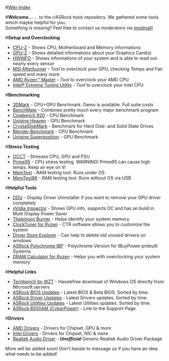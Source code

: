 #[Wiki-Index](/r/ASRock/wiki/index)

#**Welcome...**
... to the r/ASRock tools repository. We gathered some tools which maybe helpful for you.  
Something is missing? Feel free to contact us moderators via [modmail!](https://www.reddit.com/message/compose?to=%2Fr%2FASRock)

#**Setup and Overclocking**

* [CPU-Z](https://www.cpuid.com/softwares/cpu-z.html) - Shows CPU, Motherboard and Memory informations
* [GPU-Z](https://www.techpowerup.com/download/techpowerup-gpu-z/) - Shows detailed informations about your Graphics Card(s)
* [HWiNFO](https://www.hwinfo.com/) - Shows informations of your system and is able to read out nearly every sensor
* [MSI Afterburner](https://msi.com/page/afterburner) - Tool to overclock your GPU, checking Temps and Fan speed and many more
* [AMD Ryzen™ Master](https://www.amd.com/en/technologies/ryzen-master) - Tool to overclock your AMD CPU
* [Intel® Extreme Tuning Utility](https://downloadcenter.intel.com/en/product/66427) - Tool to overclock your Intel CPU

#**Benchmarking**

* [3DMark](https://store.steampowered.com/app/223850/3DMark/) - CPU+GPU Benchmark. Demo is available. Full suite costs
* [BenchMate](https://benchmate.org/) - Combines pretty much every major benchmark program
* [Cinebench R20](http://http.maxon.net/pub/cinebench/CinebenchR20.zip) - CPU Benchmark
* [Unigine Heaven](https://benchmark.unigine.com/heaven) - GPU Benchmark
* [CrystalDiskMark](https://crystalmark.info/en/download/) - Benchmark for Hard Disk- and Solid State Drives
* [Blender Benchmark](https://opendata.blender.org/) - CPU Benchmark
* [Unigine Superposition](https://benchmark.unigine.com/superposition) - GPU Benchmark

#**Stress Testing**

* [OCCT](https://www.ocbase.com/) - Stresses CPU, GPU and PSU
* [Prime95](https://www.mersenne.org/download/) - CPU stress testing. WARNING! Prime95 can cause high temps. Keep an eye on it!
* [MemTest](https://www.hcidesign.com/) - RAM testing tool. Runs under OS
* [MemTest86](https://www.memtest86.com/) - RAM testing tool. Runs without OS via USB

#**Helpful Tools**

* [DDU](https://www.guru3d.com/files-details/display-driver-uninstaller-download.html) - Display Driver Uninstaller if you want to remove your GPU driver completely
* [nVidia Inspector](https://www.guru3d.com/files-details/nvidia-inspector-download.html) - Shows GPU info, supports OC and has an build in Multi Display Power Saver
* [Thaiphoon Burner](http://www.softnology.biz/files.html) - Helps identify your system memory
* [ClockTuner for Ryzen](https://www.guru3d.com/files-details/clocktuner-for-ryzen-download.html) - CTR software allows you to customize the system
* [Driver Store Explorer](https://github.com/lostindark/DriverStoreExplorer/releases) - Can help to delete old unused drivers on windows
* [ASRock Polychrome IBP](http://content.ibuypower.com/download/others/PolychromeRGB.zip) - Polychrome Version for IBuyPower prebuilt Systems
* [DRAM Calculator for Ryzen](https://www.techpowerup.com/download/ryzen-dram-calculator/) - Helps you with overclocking your system memory

#**Helpful Links**

* [Techbench by WZT](https://tb.rg-adguard.net/public.php) - Hasslefree download of Windows OS directly from Microsoft servers
* [ASRock BIOS Updates](https://www.asrock.com/support/index.asp?cat=BIOS) - Latest BIOS & Beta BIOS. Sorted by time.
* [ASRock Driver Updates](https://www.asrock.com/support/index.asp?cat=Drivers) - Latest Drivers updates. Sorted by time.
* [ASRock Utilities Updates](https://www.asrock.com/support/index.asp?cat=Utilities) - Latest Utilities updates. Sorted by time.
* [ASRock B550AM (CyberPower)](http://www.cyberpowerinc.com/drivers/?dir=Motherboards/MB-478-101%20B550AM%20GAMING/) - Link to the Support-Page

#**Drivers**

* [AMD Drivers](https://www.amd.com/en/support) - Drivers for Chipset, GPU & more
* [Intel Drivers](https://downloadcenter.intel.com/) - Drivers for Chipset, NIC & more
* [Realtek Audio Driver](https://github.com/pal1000/Realtek-UAD-generic/releases) - ***Unofficial*** Generic Realtek Audio Driver Package

More will be added soon! Don't hassle to message us if you have an idea what needs to be added!